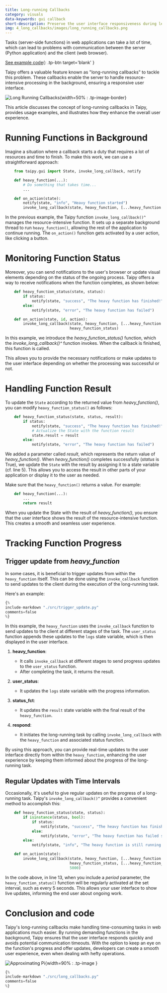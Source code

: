 ```yaml
---
title: Long-running Callbacks
category: visuals
data-keywords: gui callback
short-description: Preserve the user interface responsiveness during lengthy tasks.
img: 4_long_callbacks/images/long_running_callbacks.png
---
```


Tasks (server-side functions) in web applications can take a lot of time, which can lead to
problems with communication between the server (Python application) and the client (web browser).

[See example code](./src/long_callbacks.py){: .tp-btn target='blank' }

Taipy offers a valuable feature known as "long-running callbacks" to tackle this problem. These
callbacks enable the server to handle resource-intensive processing in the background, ensuring
a responsive user interface.

![Long Running Callbacks](images/long_running_callbacks.png){width=50% : .tp-image-border}

This article discusses the concept of long-running callbacks in Taipy, provides usage examples,
and illustrates how they enhance the overall user experience.

# Running Functions in Background

Imagine a situation where a callback starts a duty that requires a lot of resources and time to
finish. To make this work, we can use a straightforward approach:

```python
    from taipy.gui import State, invoke_long_callback, notify

    def heavy_function(...):
        # Do something that takes time...
        ...

    def on_action(state):
        notify(state, "info", "Heavy function started")
        invoke_long_callback(state, heavy_function, [...heavy_function arguments...])
```

In the previous example, the Taipy function `invoke_long_callback()^` manages the
resource-intensive function. It sets up a separate background thread to run `heavy_function()`,
allowing the rest of the application to continue running. The `on_action()` function gets
activated by a user action, like clicking a button.

# Monitoring Function Status

Moreover, you can send notifications to the user's browser or update visual elements depending
on the status of the ongoing process. Taipy offers a way to receive notifications when the
function completes, as shown below:

```python
    def heavy_function_status(state, status):
        if status:
            notify(state, "success", "The heavy function has finished!")
        else:
            notify(state, "error", "The heavy function has failed")

    def on_action(state, id, action):
        invoke_long_callback(state, heavy_function, [...heavy_function arguments...],
                             heavy_function_status)
```

In this example, we introduce the *heavy_function_status()* function, which the
*invoke_long_callback()^* function invokes. When the callback is finished, this function is called.

This allows you to provide the necessary notifications or make updates to the
user interface depending on whether the processing was successful or not.

# Handling Function Result

To update the `State` according to the returned value from *heavy_function()*, you can modify
`heavy_function_status()` as follows:

```python linenums="1"
    def heavy_function_status(state, status, result):
        if status:
            notify(state, "success", "The heavy function has finished!")
            # Actualize the State with the function result
            state.result = result
        else:
            notify(state, "error", "The heavy function has failed")
```

We added a parameter called *result*, which represents the return value of *heavy_function()*.
When *heavy_function()* completes successfully (*status* is True), we update the `State` with
the result by assigning it to a state variable (cf. line 5). This allows you to access the
result in other parts of your application or display it to the user as needed.

Make sure that the `heavy_function()` returns a value. For example:

```python
    def heavy_function(...):
        ...
        return result
```

When you update the State with the result of *heavy_function()*, you ensure that the user
interface shows the result of the resource-intensive function. This creates a smooth and seamless
user experience.

# Tracking Function Progress

## Trigger update from *heavy_function*

In some cases, it is beneficial to trigger updates from within the `heavy_function` 
itself. This can be done using the `invoke_callback` function to send updates to the 
client during the execution of the long-running task.

Here's an example:

```python
{%
include-markdown "./src/trigger_update.py"
comments=false
%}
```

In this example, the `heavy_function` uses the `invoke_callback` function to send updates 
to the client at different stages of the task. The `user_status` function appends these 
updates to the `logs` state variable, which is then displayed in the user interface.

1. **heavy_function**:
   - It calls `invoke_callback` at different stages to send progress updates to the 
   `user_status` function.
   - After completing the task, it returns the result.

2. **user_status**:
   - It updates the `logs` state variable with the progress information.

3. **status_fct**:
   - It updates the `result` state variable with the final result of the `heavy_function`.

4. **respond**:
   - It initiates the long-running task by calling `invoke_long_callback` with the 
   `heavy_function` and associated status function.

By using this approach, you can provide real-time updates to the user interface directly 
from within the `heavy_function`, enhancing the user experience by keeping them informed 
about the progress of the long-running task.


## Regular Updates with Time Intervals

Occasionally, it's useful to give regular updates on the progress of a long-running task.
Taipy's `invoke_long_callback()^` provides a convenient method to accomplish this:

```python linenums="1"
    def heavy_function_status(state, status):
        if isinstance(status, bool):
            if status:
                notify(state, "success", "The heavy function has finished!")
            else:
                notify(state, "error", "The heavy function has failed somehow.")
        else:
            notify(state, "info", "The heavy function is still running...")

    def on_action(state):
        invoke_long_callback(state, heavy_function, [...heavy_function arguments...],
                             heavy_function_status, [...heavy_function_status arguments...],
                             5000)
```

In the code above, in line 13, when you include a *period* parameter, the `heavy_function_status()`
function will be regularly activated at the set interval, such as every 5 seconds. This allows
your user interface to show live updates, informing the end user about ongoing work.

# Conclusion and code

Taipy's long-running callbacks make handling time-consuming tasks in web applications much
easier. By running demanding functions in the background, Taipy ensures that the user interface
responds quickly and avoids potential communication timeouts. With the option to keep an eye on
the function's progress and offer updates, developers can create a smooth user experience, even
when dealing with hefty operations.

![Approximating Pi](images/approx_pi.png){width=90% : .tp-image }

```python
{%
include-markdown "./src/long_callbacks.py"
comments=false
%}
```